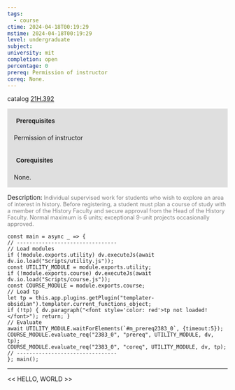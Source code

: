 ```yaml
---
tags:
  - course
ctime: 2024-04-18T00:19:29
mstime: 2024-04-18T00:19:29
level: undergraduate
subject: 
university: mit
completion: open
percentage: 0
prereq: Permission of instructor
coreq: None.
---
```


catalog [21H.392](http://student.mit.edu/catalog/m21Hb.html#21H.392)

<span style="display: block; padding: 15px; background-color: rgb(100, 100, 100, 0.2);"><font id="m_prereq2383_0" style="display: block; font-family: Arial, sans-serif; font-weight: bold; padding: 5px">Prerequisites</font><br><span id="prereq2383_0">Permission of instructor</span></span>
<span style="display: block; padding: 15px; background-color: rgb(100, 100, 100, 0.2);"><font id="m_coreq2383_0" style="display: block; font-family: Arial, sans-serif; font-weight: bold; padding: 5px">Corequisites</font><br><span id="coreq2383_0">None.</span></span>

<font style="">Description:</font>
<font style="color: grey; font-size: 0.8rem;">Individual supervised work for students who wish to explore an area of interest in history. Before registering, a student must plan a course of study with a member of the History Faculty and secure approval from the Head of the History Faculty. Normal maximum is 6 units; exceptional 9-unit projects occasionally approved.</font>

```dataviewjs
const main = async _ => {
// --------------------------------
// Load modules
if (!module.exports.utility) dv.executeJs(await dv.io.load("Scripts/utility.js"));
const UTILITY_MODULE = module.exports.utility;
if (!module.exports.course) dv.executeJs(await dv.io.load("Scripts/course.js"));
const COURSE_MODULE = module.exports.course;
// Load tp
let tp = this.app.plugins.getPlugin("templater-obsidian").templater.current_functions_object;
if (!tp) { dv.paragraph("<font style='color: red'>tp not loaded!</font>"); return; }
// Evaluate
await UTILITY_MODULE.waitForElements(`#m_prereq2383_0`, {timeout:5});
COURSE_MODULE.evaluate_req("2383_0", "prereq", UTILITY_MODULE, dv, tp);
COURSE_MODULE.evaluate_req("2383_0", "coreq", UTILITY_MODULE, dv, tp);
// --------------------------------
}; main();
```

---

<< HELLO, WORLD >>
